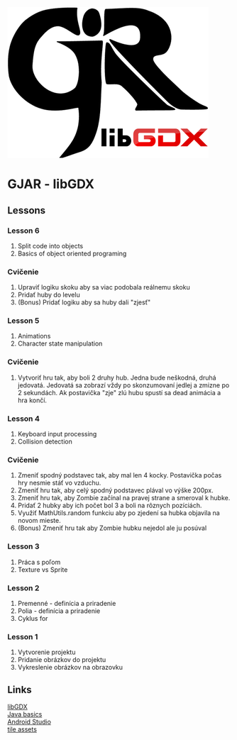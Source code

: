 ![logo](https://github.com/lenkojan/gjar-libGDX/blob/master/assets/logo.png)
# GJAR - libGDX
## Lessons
### Lesson 6
1. Split code into objects
1. Basics of object oriented programing
### Cvičenie
1. Upraviť logiku skoku aby sa viac podobala reálnemu skoku
1. Pridať huby do levelu
1. (Bonus) Pridať logiku aby sa huby dali "zjesť"
### Lesson 5
1. Animations
1. Character state manipulation
### Cvičenie
1. Vytvoriť hru tak, aby boli 2 druhy hub. Jedna bude neškodná, druhá jedovatá. Jedovatá sa zobrazí vždy po skonzumovaní jedlej a zmizne po 2 sekundách. Ak postavička "zje" zlú hubu spustí sa dead animácia a hra končí.
### Lesson 4
1. Keyboard input processing
1. Collision detection
### Cvičenie
1. Zmeniť spodný podstavec tak, aby mal len 4 kocky. Postavička počas hry nesmie stáť vo vzduchu.
1. Zmeniť hru tak, aby celý spodný podstavec plával vo výške 200px.
1. Zmeniť hru tak, aby Zombie začínal na pravej strane a smeroval k hubke.
1. Pridať 2 hubky aby ich počet bol 3 a boli na rôznych pozíciách.
1. Využiť MathUtils.random funkciu aby po zjedení sa hubka objavila na novom mieste.
1. (Bonus) Zmeniť hru tak aby Zombie hubku nejedol ale ju posúval
### Lesson 3
1. Práca s poľom
1. Texture vs Sprite
### Lesson 2
1. Premenné - definícia a priradenie
1. Polia - definícia a priradenie
1. Cyklus for
### Lesson 1
1. Vytvorenie projektu
1. Pridanie obrázkov do projektu
1. Vykreslenie obrázkov na obrazovku
## Links
[libGDX](https://libgdx.badlogicgames.com/)<br/>
[Java basics](https://www.tutorialspoint.com/java/index.htm)<br/>
[Android Studio](https://developer.android.com/studio/)<br/>
[tile assets](https://www.gameart2d.com/freebies.html)
